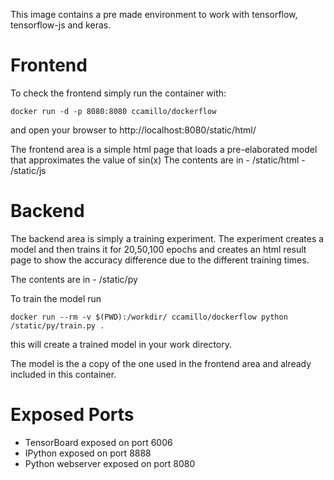 

This image contains a pre made environment to work with tensorflow, tensorflow-js and keras.

Frontend
========

To check the frontend simply run the container with:

    docker run -d -p 8080:8080 ccamillo/dockerflow

and open your browser to http://localhost:8080/static/html/

The frontend area is a simple html page that loads a pre-elaborated model that approximates the value of sin(x)
The contents are in
    - /static/html
    - /static/js



Backend
=======

The backend area is simply a training experiment.
The experiment creates a model and then trains it for 20,50,100 epochs and creates an html result page to show the accuracy difference due to the different training times.

The contents are in
    - /static/py

To train the model run

    docker run --rm -v $(PWD):/workdir/ ccamillo/dockerflow python /static/py/train.py .

this will create a trained model in your work directory.

The model is the a copy of the one used in the frontend area and already included in this container.

# Exposed Ports
* TensorBoard exposed on port 6006
* IPython exposed on port 8888
* Python webserver exposed on port 8080